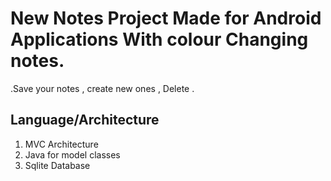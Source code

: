 <h1>
New Notes Project Made for Android Applications With colour Changing notes.
</h1>
.Save your notes  , create new ones , Delete .
<h2>
Language/Architecture
</h2>

1. MVC Architecture
2. Java for model classes 
3. Sqlite Database 
